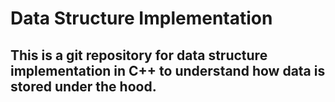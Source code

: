 # Data Structure Implementation
## This is a git repository for data structure implementation in C++ to understand how data is stored under the hood.

